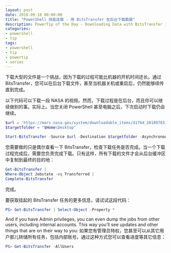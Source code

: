 ```yaml
---
layout: post
date: 2018-09-18 00:00:00
title: "PowerShell 技能连载 - 用 BitsTransfer 在后台下载数据"
description: PowerTip of the Day - Downloading Data with BitsTransfer in the Background
categories:
- powershell
- tip
tags:
- powershell
- tip
- powertip
- series
---
```

下载大型的文件是一个挑战，因为下载的过程可能比机器的开机时间还长。通过 BitsTransfer，您可以在后台下载文件，甚至当机器关机或重启后，仍然能够续传直到完成。

以下代码可以下载一段 NASA 的视频。然而，下载过程是在后台，而且你可以继续做别的事。实际上。当您关闭 PowerShell 甚至电脑之后，下次启动时下载仍会继续。

```powershell
$url = 'https://mars.nasa.gov/system/downloadable_items/41764_20180703_marsreport-1920.mp4'
$targetfolder = "$Home\Desktop"

Start-BitsTransfer -Source $url -Destination $targetfolder -Asynchronous -Priority Low
```

您需要做的只是偶尔查看一下 BitsTransfer，检查下载任务是否完成。当一个下载过程完成后，需要您负责完成下载。只有这样，所有下载的文件才会从后台缓冲区中复制到最终的目的地：

```powershell
Get-BitsTransfer |
Where-Object Jobstate -eq Transferred |
Complete-BitsTransfer
```

完成。

要获取挂起的 BitsTransfer 任务的更多信息，请试试这段代码：

```powershell
PS> Get-BitsTransfer | Select-Object -Property *
```

And if you have Admin privileges, you can even dump the jobs from other users, including internal accounts. This way you’ll see updates and other things that are on their way to you:
如果您有管理员特权，您甚至可以从其它用户那儿转储所有任务，包括内部账号。通过这种方式您可以查看进度等其它信息：

```powershell
PS> Get-BitsTransfer -AllUsers
```

<!--本文国际来源：[Downloading Data with BitsTransfer in the Background](http://community.idera.com/powershell/powertips/b/tips/posts/downloading-data-with-bitstransfer-in-the-background)-->
